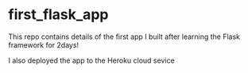 # first_flask_app
This repo contains details of the first app I built after learning the Flask framework for 2days!

I also deployed the app to the Heroku cloud sevice
